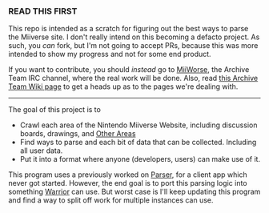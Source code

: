 

### READ THIS FIRST

This repo is intended as a scratch for figuring out the best ways to parse the Miiverse site. I don't really intend on this becoming a defacto project. As such, you _can_ fork, but I'm not going to accept PRs, because this was more intended to show my progress and not for some end product.

If you want to contribute, you should _instead_ go to [MiiWorse](http://chat.efnet.org:9090/?channels=%23miiworse), the Archive Team IRC channel, where the real work will be done. Also, read [this Archive Team Wiki page](http://archiveteam.org/index.php?title=Miiverse) to get a heads up as to the pages we're dealing with.

---

The goal of this project is to

- Crawl each area of the Nintendo Miiverse Website, including discussion boards, drawings, and [Other Areas](http://archiveteam.org/index.php?title=Miiverse)
- Find ways to parse and each bit of data that can be collected. Including all user data.
- Put it into a format where anyone (developers, users) can make use of it.

This program uses a previously worked on [Parser](https://github.com/drasticactions/MiiverseClient/tree/34e2acf9354ef178d54f8cc110eecf3be562b327), for a client app which never got started. However, the end goal is to port this parsing logic into something [Warrior](http://archiveteam.org/index.php?title=Main_Page) can use. 
But worst case is I'll keep updating this program and find a way to split off work for multiple instances can use.
